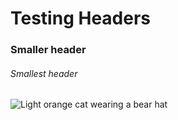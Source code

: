 # Testing Headers 
### Smaller header
###### Smallest header

![Light orange cat wearing a bear hat](https://i.pinimg.com/736x/d6/72/12/d672122d2059e34f62a43656f0b0ef93.jpg)
